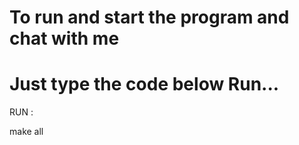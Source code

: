# To run and start the program and chat with me
# Just type the code below Run...

  RUN :

make all
